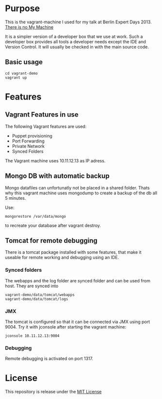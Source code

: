 # Purpose

This is the vagrant-machine I used for my talk at Berlin Expert Days 2013.
[There is no My Machine](http://bed-con.org/2013/talks/there-is-no-my-machine/)
 
It is a simpler version of a developer box that we use at work. Such a developer box
provides all tools a developer needs except the IDE and Version Control. It will usually
be checked in with the main source code.

## Basic usage

```
cd vagrant-demo
vagrant up
```

# Features

## Vagrant Features in use

The following Vagrant features are used:

* Puppet provisioning
* Port Forwarding
* Private Network 
* Synced Folders 

The Vagrant machine uses 10.11.12.13 as IP adress.

## Mongo DB with automatic backup

Mongo datafiles can unfortunatly not be placed in a shared folder.
Thats why this vagrant machine uses mongodump to create a backup of the db all 5 minutes.

Use:

```
mongorestore /var/data/mongo
```

to recreate your database after vagrant destroy.

## Tomcat for remote debugging

There is a tomcat package installed with some features, that make it useable for remote
working and debugging using an IDE. 

### Synced folders

The webapps and the log folder are synced folder and
can be used from host. They are synced into

```
vagrant-demo/data/tomcat/webapps
vagrant-demo/data/tomcat/logs
```

### JMX

The tomcat is configured so that it can be connected via JMX using port 9004.
Try it with jconsole after starting the vagrant machine:

```
jconsole 10.11.12.13:9004
```

### Debugging

Remote debugging is activated on port 1317.

# License

This repository is release under the [MIT License](http://opensource.org/licenses/MIT)
